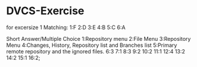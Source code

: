 # DVCS-Exercise
for excersize 1
Matching:
1:F
2:D
3:E
4:B
5:C
6:A

Short Answer/Multiple Choice
1:Repository menu
2:File Menu
3:Repository Menu
4:Changes, History, Repository list and Branches list
5:Primary remote repository and the ignored files.
6:3
7:1
8:3
9:2
10:2
11:1
12:4
13:2
14:2
15:1
16:2;